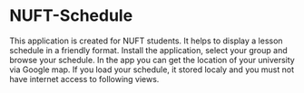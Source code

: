 # NUFT-Schedule
This application is created for NUFT students. It helps to display a lesson schedule  in a friendly format. Install the application, select your group and browse your schedule. In the app you can get the location of your university via Google map. If you load your schedule, it stored localy and you must not have internet access to following views.
